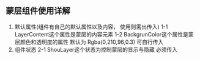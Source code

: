 ## 蒙层组件使用详解
1. 默认属性(组件有自己的默认属性以及内容，  使用则需出传入)
  1-1 LayerContent这个属性是蒙层的内容元素
  1-2 BackgrunColor这个属性是蒙层颜色和透明度的属性  默认为 Rgba(0,210,96,0.3) 可自行传入
2. 组件状态
    2-1 ShouLayer这个状态为控制蒙层的显示与隐藏 必须传入
